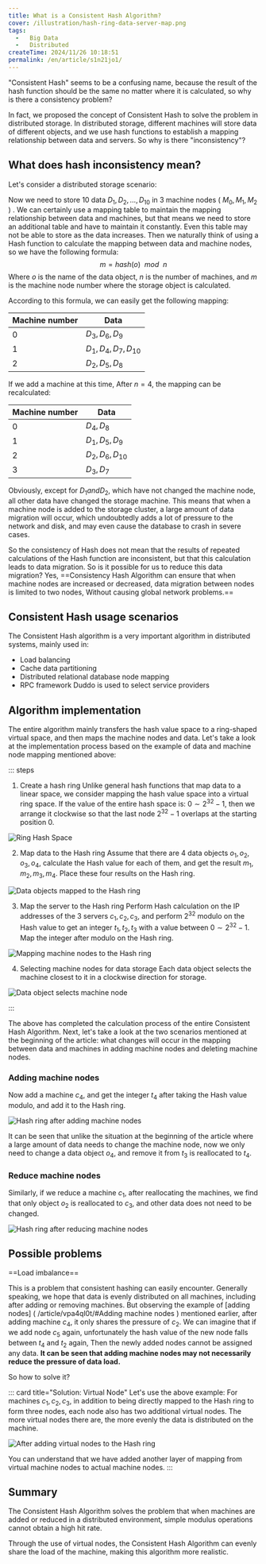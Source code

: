 ```yaml
---
title: What is a Consistent Hash Algorithm?
cover: /illustration/hash-ring-data-server-map.png
tags:
  -   Big Data
  -   Distributed
createTime: 2024/11/26 10:18:51
permalink: /en/article/s1n21jo1/
---
```

"Consistent Hash" seems to be a confusing name, because the result of the hash function should be the same no matter where it is calculated, so why is there a consistency problem?
<!-- more -->

In fact, we proposed the concept of Consistent Hash to solve the problem in distributed storage. In distributed storage, different machines will store data of different objects, and we use hash functions to establish a mapping relationship between data and servers. So why is there "inconsistency"?

## What does hash inconsistency mean?
Let's consider a distributed storage scenario:

Now we need to store 10 data $D_1, D_2, \dots, D_{10}$ in 3 machine nodes ( $M_0, M_1, M_2$ ) . We can certainly use a mapping table to maintain the mapping relationship between data and machines, but that means we need to store an additional table and have to maintain it constantly. Even this table may not be able to store as the data increases. Then we naturally think of using a Hash function to calculate the mapping between data and machine nodes, so we have the following formula:
$$
m = hash ( o ) \ \ mod \ \ n
$$
Where $o$ is the name of the data object, $n$ is the number of machines, and $m$ is the machine node number where the storage object is calculated.

According to this formula, we can easily get the following mapping:

| Machine number | Data |
| -------- | ----------------------- |
| 0 | $D_3, D_6, D_9$ |
| 1 | $D_1, D_4, D_7, D_{10}$ |
| 2 | $D_2, D_5, D_8$ |

If we add a machine at this time, After $n = 4$, the mapping can be recalculated:

| Machine number | Data |
| -------- | ------------------ |
| 0 | $D_4, D_8$ |
| 1 | $D_1, D_5, D_9$ |
| 2 | $D_2, D_6, D_{10}$ |
| 3 | $D_3, D_7$ |

Obviously, except for $D_1 and D_2$, which have not changed the machine node, all other data have changed the storage machine. This means that when a machine node is added to the storage cluster, a large amount of data migration will occur, which undoubtedly adds a lot of pressure to the network and disk, and may even cause the database to crash in severe cases.

So the consistency of Hash does not mean that the results of repeated calculations of the Hash function are inconsistent, but that this calculation leads to data migration. So is it possible for us to reduce this data migration? Yes, ==Consistency Hash Algorithm can ensure that when machine nodes are increased or decreased, data migration between nodes is limited to two nodes, Without causing global network problems.==

## Consistent Hash usage scenarios
The Consistent Hash algorithm is a very important algorithm in distributed systems, mainly used in:
-   Load balancing
-   Cache data partitioning
-   Distributed relational database node mapping
-   RPC framework Duddo is used to select service providers

## Algorithm implementation
The entire algorithm mainly transfers the hash value space to a ring-shaped virtual space, and then maps the machine nodes and data. Let's take a look at the implementation process based on the example of data and machine node mapping mentioned above:

::: steps
1.  Create a hash ring
Unlike general hash functions that map data to a linear space, we consider mapping the hash value space into a virtual ring space. If the value of the entire hash space is: $0 \sim 2^{32}-1$, then we arrange it clockwise so that the last node $2^{32}-1$ overlaps at the starting position 0.

![Ring Hash Space](/illustration/hash-ring.png)

2.  Map data to the Hash ring
Assume that there are 4 data objects $o_1, o_2, o_3, o_4$, calculate the Hash value for each of them, and get the result $m_1, m_2, m_3, m_4$. Place these four results on the Hash ring.

![Data objects mapped to the Hash ring](/illustration/hash-ring-data.png)

3.  Map the server to the Hash ring
Perform Hash calculation on the IP addresses of the 3 servers $c_1, c_2, c_3$, and perform $2^{32}$ modulo on the Hash value to get an integer $t_1, t_2, t_3$ with a value between $0 \sim 2^{32}-1$. Map the integer after modulo on the Hash ring.

![Mapping machine nodes to the Hash ring](/illustration/hash-ring-server.png)

4.  Selecting machine nodes for data storage
Each data object selects the machine closest to it in a clockwise direction for storage.

![Data object selects machine node](/illustration/hash-ring-data-server-map.png)

:::

The above has completed the calculation process of the entire Consistent Hash Algorithm. Next, let's take a look at the two scenarios mentioned at the beginning of the article: what changes will occur in the mapping between data and machines in adding machine nodes and deleting machine nodes.

### Adding machine nodes
Now add a machine $c_4$, and get the integer $t_4$ after taking the Hash value modulo, and add it to the Hash ring.

![Hash ring after adding machine nodes](/illustration/hash-ring-add-server.png)

It can be seen that unlike the situation at the beginning of the article where a large amount of data needs to change the machine node, now we only need to change a data object $o_4$, and remove it from $t_3$ is reallocated to $t_4$.

### Reduce machine nodes
Similarly, if we reduce a machine $c_1$, after reallocating the machines, we find that only object $o_2$ is reallocated to $c_3$, and other data does not need to be changed.

![Hash ring after reducing machine nodes](/illustration/hash-ring-reduce-server.png)

## Possible problems

==Load imbalance==

This is a problem that consistent hashing can easily encounter. Generally speaking, we hope that data is evenly distributed on all machines, including after adding or removing machines. But observing the example of [adding nodes] ( /article/vpa4ql0t/#Adding machine nodes ) mentioned earlier, after adding machine $c_4$, it only shares the pressure of $c_2$. We can imagine that if we add node $c_5$ again, unfortunately the hash value of the new node falls between $t_4$ and $t_2$ again, Then the newly added nodes cannot be assigned any data. **It can be seen that adding machine nodes may not necessarily reduce the pressure of data load.**

So how to solve it?

::: card title="Solution: Virtual Node"
Let's use the above example: For machines $c_1, c_2, c_3$, in addition to being directly mapped to the Hash ring to form three nodes, each node also has two additional virtual nodes. The more virtual nodes there are, the more evenly the data is distributed on the machine.

![After adding virtual nodes to the Hash ring](/illustration/hash-ring-virtual-node.png)

You can understand that we have added another layer of mapping from virtual machine nodes to actual machine nodes.
:::

## Summary
The Consistent Hash Algorithm solves the problem that when machines are added or reduced in a distributed environment, simple modulus operations cannot obtain a high hit rate.

Through the use of virtual nodes, the Consistent Hash Algorithm can evenly share the load of the machine, making this algorithm more realistic.
